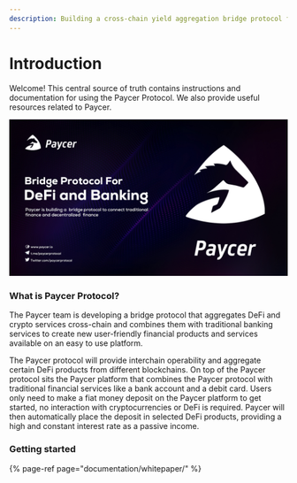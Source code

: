 ```yaml
---
description: Building a cross-chain yield aggregation bridge protocol for DeFi and banking
---
```


# Introduction

Welcome! This central source of truth contains instructions and documentation for using the Paycer Protocol. We also provide useful resources related to Paycer.

![](.gitbook/assets/paycer-1-2-.jpg)

### What is Paycer Protocol?

The Paycer team is developing a bridge protocol that aggregates DeFi and crypto services cross-chain and combines them with traditional banking services to create new user-friendly financial products and services available on an easy to use platform.  
  
The Paycer protocol will provide interchain operability and aggregate certain DeFi products from different blockchains. On top of the Paycer protocol sits the Paycer platform that combines the Paycer protocol with traditional financial services like a bank account and a debit card. Users only need to make a fiat money deposit on the Paycer platform to get started, no interaction with cryptocurrencies or DeFi is required. Paycer will then automatically place the deposit in selected DeFi products, providing a high and constant interest rate as a passive income.



### Getting started

{% page-ref page="documentation/whitepaper/" %}





